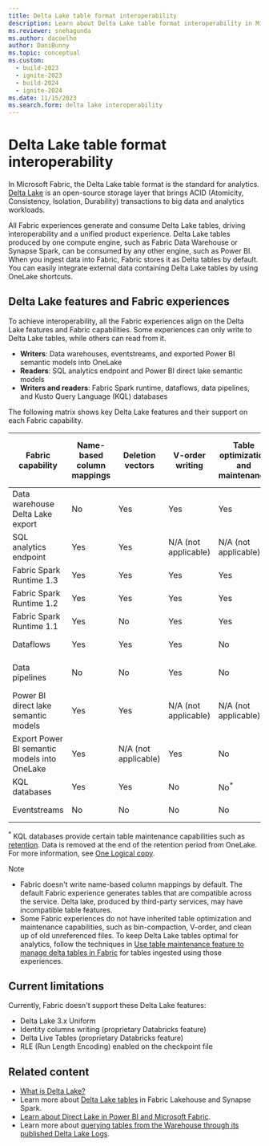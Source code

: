 ```yaml
---
title: Delta Lake table format interoperability
description: Learn about Delta Lake table format interoperability in Microsoft Fabric.
ms.reviewer: snehagunda
ms.author: dacoelho
author: DaniBunny
ms.topic: conceptual
ms.custom:
  - build-2023
  - ignite-2023
  - build-2024
  - ignite-2024
ms.date: 11/15/2023
ms.search.form: delta lake interoperability
---
```


# Delta Lake table format interoperability

In Microsoft Fabric, the Delta Lake table format is the standard for analytics. [Delta Lake](https://docs.delta.io/latest/delta-intro.html) is an open-source storage layer that brings ACID (Atomicity, Consistency, Isolation, Durability) transactions to big data and analytics workloads.

All Fabric experiences generate and consume Delta Lake tables, driving interoperability and a unified product experience. Delta Lake tables produced by one compute engine, such as Fabric Data Warehouse or Synapse Spark, can be consumed by any other engine, such as Power BI. When you ingest data into Fabric, Fabric stores it as Delta tables by default. You can easily integrate external data containing Delta Lake tables by using OneLake shortcuts.

## Delta Lake features and Fabric experiences

To achieve interoperability, all the Fabric experiences align on the Delta Lake features and Fabric capabilities. Some experiences can only write to Delta Lake tables, while others can read from it.

* **Writers**: Data warehouses, eventstreams, and exported Power BI semantic models into OneLake
* **Readers**: SQL analytics endpoint and Power BI direct lake semantic models
* **Writers and readers**: Fabric Spark runtime, dataflows, data pipelines, and Kusto Query Language (KQL) databases

The following matrix shows key Delta Lake features and their support on each Fabric capability.

|Fabric capability|Name-based column mappings|Deletion vectors|V-order writing|Table optimization and maintenance|Write partitions|Read partitions|Liquid Clustering|TIMESTAMP_NTZ|Delta reader/writer version and default table features|
|---------|---------|---------|---------|---------|---------|---------|---------|---------|---------|
|Data warehouse Delta Lake export|No|Yes|Yes|Yes|No|Yes|No|No|Reader: 3<br/>Writer: 7<br/>Deletion Vectors|
SQL analytics endpoint|Yes|Yes|N/A (not applicable)|N/A (not applicable)|N/A (not applicable)|Yes|Yes|No|N/A (not applicable)|
Fabric Spark Runtime 1.3|Yes|Yes|Yes|Yes|Yes|Yes|Yes|Yes|Reader: 1<br/>Writer: 2|
Fabric Spark Runtime 1.2|Yes|Yes|Yes|Yes|Yes|Yes|Yes, read only|Yes|Reader: 1<br/>Writer: 2|
Fabric Spark Runtime 1.1|Yes|No|Yes|Yes|Yes|Yes|Yes, read only|No|Reader: 1<br/>Writer: 2|
Dataflows|Yes|Yes|Yes|No|Yes|Yes|Yes, read only|No|Reader: 1<br/>Writer: 2<br/>|
Data pipelines|No|No|Yes|No|Yes, overwrite only|Yes|Yes, read only|No|Reader: 1<br/>Writer: 2|
Power BI direct lake semantic models|Yes|Yes|N/A (not applicable)|N/A (not applicable)|N/A (not applicable)|Yes|Yes|No|N/A (not applicable)|
Export Power BI semantic models into OneLake|Yes|N/A (not applicable)|Yes|No|Yes|N/A (not applicable)|No|No|Reader: 2<br/>Writer: 5|
KQL databases|Yes|Yes|No|No<sup>*</sup>|Yes|Yes|No|No|Reader: 1<br/>Writer: 1|
Eventstreams|No|No|No|No|Yes|N/A (not applicable)|No|No|Reader: 1<br/>Writer: 2|

<sup>*</sup> KQL databases provide certain table maintenance capabilities such as [retention](../real-time-intelligence/data-policies.md). Data is removed at the end of the retention period from OneLake. For more information, see [One Logical copy](../real-time-intelligence/one-logical-copy.md).

> [!NOTE]
>
> * Fabric doesn't write name-based column mappings by default. The default Fabric experience generates tables that are compatible across the service. Delta lake, produced by third-party services, may have incompatible table features.
> * Some Fabric experiences do not have inherited table optimization and maintenance capabilities, such as bin-compaction, V-order, and clean up of old unreferenced files. To keep Delta Lake tables optimal for analytics, follow the techniques in [Use table maintenance feature to manage delta tables in Fabric](../data-engineering/lakehouse-table-maintenance.md) for tables ingested using those experiences.

## Current limitations

Currently, Fabric doesn't support these Delta Lake features:

* Delta Lake 3.x Uniform
* Identity columns writing (proprietary Databricks feature)
* Delta Live Tables (proprietary Databricks feature)
* RLE (Run Length Encoding) enabled on the checkpoint file


## Related content

* [What is Delta Lake?](/azure/synapse-analytics/spark/apache-spark-what-is-delta-lake)
* Learn more about [Delta Lake tables](../data-engineering/lakehouse-and-delta-tables.md) in Fabric Lakehouse and Synapse Spark.
* [Learn about Direct Lake in Power BI and Microsoft Fabric](../get-started/direct-lake-overview.md).
* Learn more about [querying tables from the Warehouse through its published Delta Lake Logs](../data-warehouse/query-delta-lake-logs.md).
